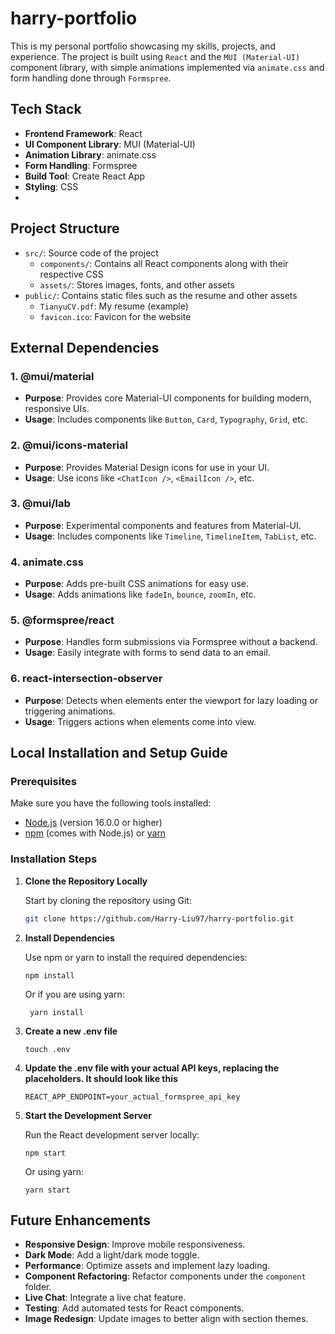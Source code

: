 # harry-portfolio

This is my personal portfolio showcasing my skills, projects, and experience. The project is built using `React` and the `MUI (Material-UI)` component library, with simple animations implemented via `animate.css` and form handling done through `Formspree`.

## Tech Stack

- **Frontend Framework**: React
- **UI Component Library**: MUI (Material-UI)
- **Animation Library**: animate.css
- **Form Handling**: Formspree
- **Build Tool**: Create React App
- **Styling**: CSS
- 
## Project Structure

- `src/`: Source code of the project
  - `components/`: Contains all React components along with their respective CSS
  - `assets/`: Stores images, fonts, and other assets
- `public/`: Contains static files such as the resume and other assets
  - `TianyuCV.pdf`: My resume (example)
  - `favicon.ico`: Favicon for the website

## External Dependencies

### 1. **@mui/material**
- **Purpose**: Provides core Material-UI components for building modern, responsive UIs.
- **Usage**: Includes components like `Button`, `Card`, `Typography`, `Grid`, etc.

### 2. **@mui/icons-material**
- **Purpose**: Provides Material Design icons for use in your UI.
- **Usage**: Use icons like `<ChatIcon />`, `<EmailIcon />`, etc.

### 3. **@mui/lab**
- **Purpose**: Experimental components and features from Material-UI.
- **Usage**: Includes components like `Timeline`, `TimelineItem`, `TabList`, etc.

### 4. **animate.css**
- **Purpose**: Adds pre-built CSS animations for easy use.
- **Usage**: Adds animations like `fadeIn`, `bounce`, `zoomIn`, etc.

### 5. **@formspree/react**
- **Purpose**: Handles form submissions via Formspree without a backend.
- **Usage**: Easily integrate with forms to send data to an email.

### 6. **react-intersection-observer**
- **Purpose**: Detects when elements enter the viewport for lazy loading or triggering animations.
- **Usage**: Triggers actions when elements come into view.

## Local Installation and Setup Guide

### Prerequisites

Make sure you have the following tools installed:

- [Node.js](https://nodejs.org/) (version 16.0.0 or higher)
- [npm](https://www.npmjs.com/) (comes with Node.js) or [yarn](https://yarnpkg.com/)

### Installation Steps

1. **Clone the Repository Locally**

   Start by cloning the repository using Git:

   ```bash
   git clone https://github.com/Harry-Liu97/harry-portfolio.git
   ```

2. **Install Dependencies**

    Use npm or yarn to install the required dependencies:
    
   ```
   npm install
   ```

   Or if you are using yarn:

       
   ```
    yarn install
   ```

3. **Create a new .env file**

    ```
    touch .env
    ```

4. **Update the .env file with your actual API keys, replacing the placeholders. It should look like this**

    ```
    REACT_APP_ENDPOINT=your_actual_formspree_api_key
    ```

5. **Start the Development Server**

    Run the React development server locally:

    ```
    npm start
    ```

    Or using yarn:

    ```
    yarn start
    ```

## Future Enhancements

- **Responsive Design**: Improve mobile responsiveness.
- **Dark Mode**: Add a light/dark mode toggle.
- **Performance**: Optimize assets and implement lazy loading.
- **Component Refactoring**: Refactor components under the `component` folder.
- **Live Chat**: Integrate a live chat feature.
- **Testing**: Add automated tests for React components.
- **Image Redesign**: Update images to better align with section themes.